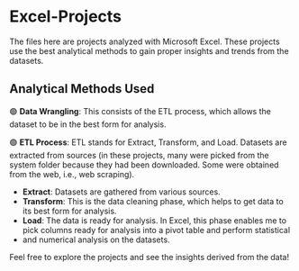 # Excel-Projects

The files here are projects analyzed with Microsoft Excel. These projects use the best analytical methods to gain proper insights and trends from the datasets.

## Analytical Methods Used

🟢 **Data Wrangling**: This consists of the ETL process, which allows the dataset to be in the best form for analysis.

🟢 **ETL Process**: ETL stands for Extract, Transform, and Load. Datasets are extracted from sources (in these projects, many were picked from the system folder 
    because they had been downloaded. Some were obtained from the web, i.e., web scraping).

- **Extract**: Datasets are gathered from various sources.
- **Transform**: This is the data cleaning phase, which helps to get data to its best form for analysis.
- **Load**: The data is ready for analysis. In Excel, this phase enables me to pick columns ready for analysis into a pivot table and perform statistical
-    and numerical analysis on the datasets.

Feel free to explore the projects and see the insights derived from the data!
